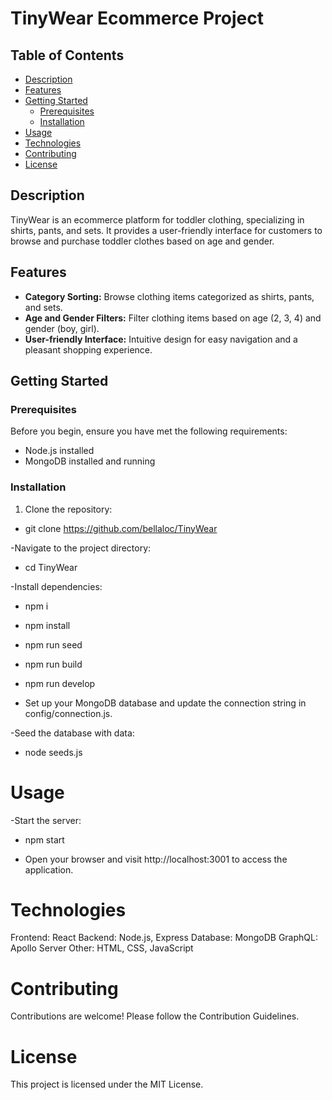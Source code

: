 # TinyWear Ecommerce Project

## Table of Contents

- [Description](#description)
- [Features](#features)
- [Getting Started](#getting-started)
  - [Prerequisites](#prerequisites)
  - [Installation](#installation)
- [Usage](#usage)
- [Technologies](#technologies)
- [Contributing](#contributing)
- [License](#license)

## Description

TinyWear is an ecommerce platform for toddler clothing, specializing in shirts, pants, and sets. It provides a user-friendly interface for customers to browse and purchase toddler clothes based on age and gender.

## Features

- **Category Sorting:** Browse clothing items categorized as shirts, pants, and sets.
- **Age and Gender Filters:** Filter clothing items based on age (2, 3, 4) and gender (boy, girl).
- **User-friendly Interface:** Intuitive design for easy navigation and a pleasant shopping experience.

## Getting Started

### Prerequisites

Before you begin, ensure you have met the following requirements:

- Node.js installed
- MongoDB installed and running

### Installation

1. Clone the repository:

- git clone https://github.com/bellaloc/TinyWear

-Navigate to the project directory:

- cd TinyWear

-Install dependencies:

- npm i

- npm install

- npm run seed 

- npm run build 

- npm run develop

- Set up your MongoDB database and update the connection string in config/connection.js.

-Seed the database with data:

- node seeds.js

# Usage

-Start the server:

- npm start

- Open your browser and visit http://localhost:3001 to access the application.

# Technologies
Frontend: React
Backend: Node.js, Express
Database: MongoDB
GraphQL: Apollo Server
Other: HTML, CSS, JavaScript

# Contributing
Contributions are welcome! Please follow the Contribution Guidelines.

# License
This project is licensed under the MIT License.